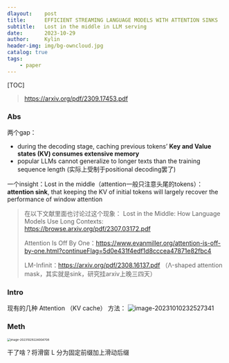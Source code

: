 ```yaml
---
dlayout:    post
title:      EFFICIENT STREAMING LANGUAGE MODELS WITH ATTENTION SINKS 
subtitle:   Lost in the middle in LLM serving
date:       2023-10-29
author:     Kylin
header-img: img/bg-owncloud.jpg
catalog: true
tags:
    - paper
---
```




[TOC]

> https://arxiv.org/pdf/2309.17453.pdf

### Abs

两个gap：

- during the decoding stage, caching previous tokens’ **Key and Value states (KV) consumes extensive memory**
- popular LLMs cannot generalize to longer texts than the training sequence length (实际上受制于positional decoding罢了)

一个insight：Lost in the middle（attention一般只注意头尾的tokens）：**attention sink**, that keeping the KV of initial tokens will largely recover the performance of window attention

> 在以下文献里面也讨论过这个现象：
> Lost in the Middle: How Language Models Use Long Contexts: https://browse.arxiv.org/pdf/2307.03172.pdf
>
> Attention Is Off By One：https://www.evanmiller.org/attention-is-off-by-one.html?continueFlag=5d0e431f4edf1d8cccea47871e82fbc4
>
> LM-Infinit：https://arxiv.org/pdf/2308.16137.pdf （Λ-shaped attention mask，其实就是sink，研究挂arxiv上晚三四天）



### Intro

现有的几种 Attention （KV cache） 方法：
![image-20231010232527341](https://kylinhub.oss-cn-shanghai.aliyuncs.com/image-20231010232527341.png)



### Meth

<img src="https://kylinhub.oss-cn-shanghai.aliyuncs.com/image-20231029224004708.png" alt="image-20231029224004708" style="zoom:47%;" />

干了啥？将滑窗 L 分为固定前缀加上滑动后缀

